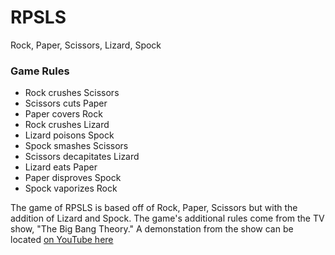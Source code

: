 # RPSLS
Rock, Paper, Scissors, Lizard, Spock

<h3>Game Rules</h3>
<ul>
<li>Rock crushes Scissors</li>
<li>Scissors cuts Paper</li>
<li>Paper covers Rock</li>
<li>Rock crushes Lizard</li>
<li>Lizard poisons Spock</li>
<li>Spock smashes Scissors</li>
<li>Scissors decapitates Lizard</li>
<li>Lizard eats Paper</li>
<li>Paper disproves Spock</li>
<li>Spock vaporizes Rock</li>

</ul>

<p>The game of RPSLS is based off of Rock, Paper, Scissors but with the addition of Lizard and Spock. The game's additional rules come from the TV show, "The Big Bang Theory." A demonstation from the show can be located <a href="https://youtu.be/Z2Dwxv-EMTM">on YouTube here</a><p>

